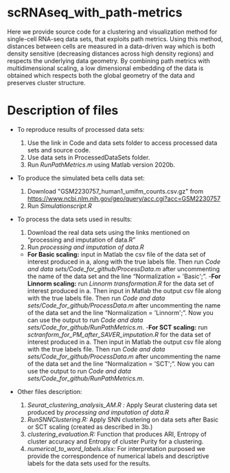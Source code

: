 # scRNAseq_with_path-metrics
Here we provide source code for a clustering and visualization method for single-cell RNA-seq data sets, that exploits path metrics. Using this method, distances between cells are measured in a data-driven way which is both density
sensitive (decreasing distances across high density regions) and respects the underlying data geometry.
By combining path metrics with multidimensional scaling, a low dimensional embedding of the data is
obtained which respects both the global geometry of the data and preserves cluster structure.

# Description of files
* To reproduce results of processed data sets:
  1.	Use the link in Code and data sets folder to access processed data sets and source code.
  2.	Use data sets in ProcessedDataSets folder.
  3.	Run *RunPathMetrics.m* using Matlab version 2020b.


* To produce the simulated beta cells data set:
  1.	Download "GSM2230757_human1_umifm_counts.csv.gz" from https://www.ncbi.nlm.nih.gov/geo/query/acc.cgi?acc=GSM2230757
  2.	Run *Simulationscript.R*
  
  
* To process the data sets used in results:
  1.	Download the real data sets using the links mentioned on “processing and imputation of data.R”
  2.	Run *processing and imputation of data.R*
    - **For Basic scaling:** input in Matlab the csv file of the data set of interest produced in a, along with the true labels file. Then run *Code and data     sets/Code_for_github/ProcessData.m* after uncommenting the name of the data set and the line “Normalization = 'Basic';”.
    -**For Linnorm scaling:** run *Linnorm transformation.R* for the data set of interest produced in a. Then input in Matlab the output csv file along with the true labels file. Then run *Code and data sets/Code_for_github/ProcessData.m* after uncommenting the name of the data set and the line “Normalization = 'Linnorm';”. Now you can use the output to run *Code and data sets/Code_for_github/RunPathMetrics.m*.
    -**For SCT scaling:** run *sctranform_for_PM_after_SAVER_imputation.R* for the data set of interest produced in a. Then input in Matlab the output csv file along with the true labels file. Then run *Code and data sets/Code_for_github/ProcessData.m* after uncommenting the name of the data set and the line “Normalization = 'SCT';”. Now you can use the output to run *Code and data sets/Code_for_github/RunPathMetrics.m*.


* Other files description:
  1.	*Seurat_clustering_analysis_AM.R :* Apply Seurat clustering data set produced by *processing and imputation of data.R*
  2.	*RunSNNClustering.R:* Apply SNN clustering on data sets after Basic or SCT scaling (created as described in 3b.)
  3.	*clustering_evaluation.R:* Function that produces ARI, Entropy of cluster accuracy and Entropy of cluster Purity for a clustering.
  4.	*numerical_to_word_labels.xlsx:* For interpretation purposed we provide the correspondence of numerical labels and descriptive labels for the data sets used for the results.


